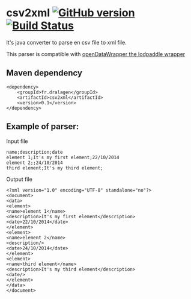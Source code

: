 csv2xml [![GitHub version](https://badge.fury.io/gh/dralagen%2Fcsv2xml.svg)](http://badge.fury.io/gh/dralagen%2Fcsv2xml) [![Build Status](https://travis-ci.org/dralagen/csv2xml.svg?branch=develop)](https://travis-ci.org/dralagen/csv2xml)
=======

It's java converter to parse en csv file to xml file.

This parser is compatible with [openDataWrapper the lodpaddle wrapper](https://github.com/masterALMA2016/openDataWrapper)

Maven dependency
----------------

```
<dependency>
    <groupId>fr.dralagen</groupId>
    <artifactId>csv2xml</artifactId>
    <version>0.1</version>
</dependency>
```

Example of parser:
------------------

Input file
```
name;description;date
element 1;It's my first element;22/10/2014
element 2;;24/10/2014
third element;It's my third element;
```

Output file
```
<?xml version="1.0" encoding="UTF-8" standalone="no"?>
<document>
<data>
<element>
<name>element 1</name>
<description>It's my first element</description>
<date>22/10/2014</date>
</element>
<element>
<name>element 2</name>
<description/>
<date>24/10/2014</date>
</element>
<element>
<name>third element</name>
<description>It's my third element</description>
<date/>
</element>
</data>
</document>
```

